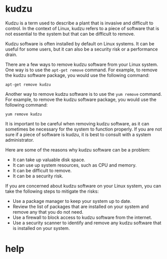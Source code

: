 # kudzu


Kudzu is a term used to describe a plant that is invasive and difficult to control. In the context of Linux, kudzu refers to a piece of software that is not essential to the system but that can be difficult to remove.

Kudzu software is often installed by default on Linux systems. It can be useful for some users, but it can also be a security risk or a performance drain.

There are a few ways to remove kudzu software from your Linux system. One way is to use the `apt-get remove` command. For example, to remove the kudzu software package, you would use the following command:

```
apt-get remove kudzu
```

Another way to remove kudzu software is to use the `yum remove` command. For example, to remove the kudzu software package, you would use the following command:

```
yum remove kudzu
```

It is important to be careful when removing kudzu software, as it can sometimes be necessary for the system to function properly. If you are not sure if a piece of software is kudzu, it is best to consult with a system administrator.

Here are some of the reasons why kudzu software can be a problem:

* It can take up valuable disk space.
* It can use up system resources, such as CPU and memory.
* It can be difficult to remove.
* It can be a security risk.

If you are concerned about kudzu software on your Linux system, you can take the following steps to mitigate the risks:

* Use a package manager to keep your system up to date.
* Review the list of packages that are installed on your system and remove any that you do not need.
* Use a firewall to block access to kudzu software from the internet.
* Use a security scanner to identify and remove any kudzu software that is installed on your system.


# help 

```

```
